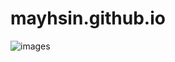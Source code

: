 # mayhsin.github.io
![images](https://github.com/mayhsin/mayhsin.github.io/blob/master/images/1.jpg)
